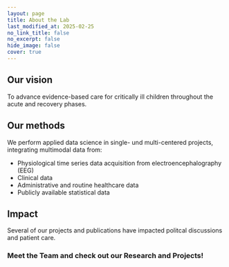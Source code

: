 ```yaml
---
layout: page
title: About the Lab
last_modified_at: 2025-02-25
no_link_title: false
no_excerpt: false
hide_image: false
cover: true
---
```

## Our vision

To advance evidence-based care for critically ill children throughout the acute and recovery phases.


## Our methods

We perform applied data science in single- und multi-centered projects, integrating multimodal data from:
- Physiological time series data acquisition from electroencephalography (EEG)
- Clinical data
- Administrative and routine healthcare data
- Publicly available statistical data


## Impact

Several of our projects and publications have impacted politcal discussions and patient care.


### Meet the <a href="{{ '/team/' | relative_url }}" style="text-decoration: none; color: inherit;"><strong>Team</strong></a> and check out our <a href="{{ '/research/' | relative_url }}" style="text-decoration: none; color: inherit;"><strong>Research</strong></a> and <a href="{{ '/projects/' | relative_url }}" style="text-decoration: none; color: inherit;"><strong>Projects</strong></a>!


